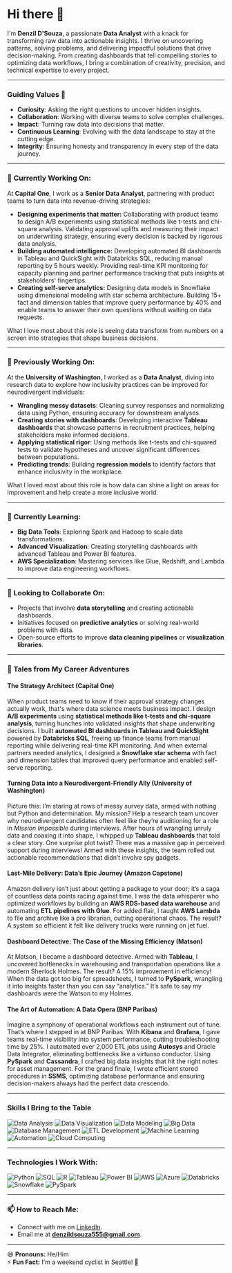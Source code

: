 # Hi there 👋  

I'm **Denzil D'Souza**, a passionate **Data Analyst** with a knack for transforming raw data into actionable insights. I thrive on uncovering patterns, solving problems, and delivering impactful solutions that drive decision-making. From creating dashboards that tell compelling stories to optimizing data workflows, I bring a combination of creativity, precision, and technical expertise to every project.  

---

### **Guiding Values 🌟**  
- **Curiosity**: Asking the right questions to uncover hidden insights.  
- **Collaboration**: Working with diverse teams to solve complex challenges.  
- **Impact**: Turning raw data into decisions that matter.  
- **Continuous Learning**: Evolving with the data landscape to stay at the cutting edge.  
- **Integrity**: Ensuring honesty and transparency in every step of the data journey.  

---

### 🔭 **Currently Working On:**  

At **Capital One**, I work as a **Senior Data Analyst**, partnering with product teams to turn data into revenue-driving strategies:

- **Designing experiments that matter:** Collaborating with product teams to design A/B experiments using statistical methods like t-tests and chi-square analysis. Validating approval uplifts and measuring their impact on underwriting strategy, ensuring every decision is backed by rigorous data analysis.
- **Building automated intelligence:** Developing automated BI dashboards in Tableau and QuickSight with Databricks SQL, reducing manual reporting by 5 hours weekly. Providing real-time KPI monitoring for capacity planning and partner performance tracking that puts insights at stakeholders' fingertips.
- **Creating self-serve analytics:** Designing data models in Snowflake using dimensional modeling with star schema architecture. Building 15+ fact and dimension tables that improve query performance by 40% and enable teams to answer their own questions without waiting on data requests.

What I love most about this role is seeing data transform from numbers on a screen into strategies that shape business decisions.

---

### 🔭 **Previously Working On:**  

At the **University of Washington**, I worked as a **Data Analyst**, diving into research data to explore how inclusivity practices can be improved for neurodivergent individuals:  

- **Wrangling messy datasets**: Cleaning survey responses and normalizing data using Python, ensuring accuracy for downstream analyses.  
- **Creating stories with dashboards**: Developing interactive **Tableau dashboards** that showcase patterns in recruitment practices, helping stakeholders make informed decisions.  
- **Applying statistical rigor**: Using methods like t-tests and chi-squared tests to validate hypotheses and uncover significant differences between populations.  
- **Predicting trends**: Building **regression models** to identify factors that enhance inclusivity in the workplace.  

What I loved most about this role is how data can shine a light on areas for improvement and help create a more inclusive world.  

---

### 🌱 **Currently Learning:**  
- **Big Data Tools**: Exploring Spark and Hadoop to scale data transformations.  
- **Advanced Visualization**: Creating storytelling dashboards with advanced Tableau and Power BI features.  
- **AWS Specialization**: Mastering services like Glue, Redshift, and Lambda to improve data engineering workflows.  

---

### 👯 **Looking to Collaborate On:**  
- Projects that involve **data storytelling** and creating actionable dashboards.  
- Initiatives focused on **predictive analytics** or solving real-world problems with data.  
- Open-source efforts to improve **data cleaning pipelines** or **visualization libraries**.  

---

### 🚀 Tales from My Career Adventures

#### The Strategy Architect (Capital One)
When product teams need to know if their approval strategy changes actually work, that's where data science meets business impact. I design **A/B experiments** using **statistical methods like t-tests and chi-square analysis**, turning hunches into validated insights that shape underwriting decisions. I built **automated BI dashboards in Tableau and QuickSight** powered by **Databricks SQL**, freeing up finance teams from manual reporting while delivering real-time KPI monitoring. And when external partners needed analytics, I designed a **Snowflake star schema** with fact and dimension tables that improved query performance and enabled self-serve reporting.

#### Turning Data into a Neurodivergent-Friendly Ally (University of Washington)
Picture this: I’m staring at rows of messy survey data, armed with nothing but Python and determination. My mission? Help a research team uncover why neurodivergent candidates often feel like they’re auditioning for a role in *Mission Impossible* during interviews. After hours of wrangling unruly data and coaxing it into shape, I whipped up **Tableau dashboards** that told a clear story. One surprise plot twist? There was a massive gap in perceived support during interviews! Armed with these insights, the team rolled out actionable recommendations that didn’t involve spy gadgets.  

#### Last-Mile Delivery: Data’s Epic Journey (Amazon Capstone) 
Amazon delivery isn’t just about getting a package to your door; it’s a saga of countless data points racing against time. I was the data whisperer who optimized workflows by building an **AWS RDS-based data warehouse** and automating **ETL pipelines with Glue**. For added flair, I taught **AWS Lambda** to file and archive like a pro librarian, cutting operational chaos. The result? A system so efficient it felt like delivery trucks were running on jet fuel.  

#### Dashboard Detective: The Case of the Missing Efficiency (Matson) 
At Matson, I became a dashboard detective. Armed with **Tableau**, I uncovered bottlenecks in warehousing and transportation operations like a modern Sherlock Holmes. The result? A 15% improvement in efficiency! When the data got too big for spreadsheets, I turned to **PySpark**, wrangling it into insights faster than you can say “analytics.” It’s safe to say my dashboards were the Watson to my Holmes.  

#### The Art of Automation: A Data Opera (BNP Paribas) 
Imagine a symphony of operational workflows each instrument out of tune. That’s where I stepped in at BNP Paribas. With **Kibana** and **Grafana**, I gave teams real-time visibility into system performance, cutting troubleshooting time by 25%. I automated over 2,000 ETL jobs using **Autosys** and Oracle Data Integrator, eliminating bottlenecks like a virtuoso conductor. Using **PySpark** and **Cassandra**, I crafted big data insights that hit the right notes for asset management. For the grand finale, I wrote efficient stored procedures in **SSMS**, optimizing database performance and ensuring decision-makers always had the perfect data crescendo.

---

### **Skills I Bring to the Table**  
<div>
    <img alt="Data Analysis" src="https://img.shields.io/badge/-Data%20Analysis-blue?style=flat-square&logo=python&logoColor=white" />
    <img alt="Data Visualization" src="https://img.shields.io/badge/-Data%20Visualization-green?style=flat-square&logo=tableau&logoColor=white" />
    <img alt="Data Modeling" src="https://img.shields.io/badge/-Data%20Modeling-darkblue?style=flat-square&logo=microsoft-access&logoColor=white" />
    <img alt="Big Data" src="https://img.shields.io/badge/-Big%20Data-orange?style=flat-square&logo=apache-spark&logoColor=white" />
    <img alt="Database Management" src="https://img.shields.io/badge/-Database%20Management-red?style=flat-square&logo=postgresql&logoColor=white" />
    <img alt="ETL Development" src="https://img.shields.io/badge/-ETL%20Development-yellow?style=flat-square&logo=amazon-aws&logoColor=white" />
    <img alt="Machine Learning" src="https://img.shields.io/badge/-Machine%20Learning-lightblue?style=flat-square&logo=scikit-learn&logoColor=white" />
    <img alt="Automation" src="https://img.shields.io/badge/-Automation-lightgrey?style=flat-square&logo=python&logoColor=white" />
    <img alt="Cloud Computing" src="https://img.shields.io/badge/-Cloud%20Computing-purple?style=flat-square&logo=amazon-aws&logoColor=white" />
</div>

---
### **Technologies I Work With:**
<div>
    <img alt="Python" src="https://img.shields.io/badge/-Python-green?style=flat-square&logo=python&logoColor=white" />
    <img alt="SQL" src="https://img.shields.io/badge/-SQL-blue?style=flat-square&logo=postgresql&logoColor=white" />
    <img alt="R" src="https://img.shields.io/badge/-R-orange?style=flat-square&logo=r&logoColor=white" />
    <img alt="Tableau" src="https://img.shields.io/badge/-Tableau-blue?style=flat-square&logo=tableau&logoColor=white" />
    <img alt="Power BI" src="https://img.shields.io/badge/-Power%20BI-yellow?style=flat-square&logo=powerbi&logoColor=white" />
    <img alt="AWS" src="https://img.shields.io/badge/-AWS-green?style=flat-square&logo=amazon-aws&logoColor=white" />
    <img alt="Azure" src="https://img.shields.io/badge/-Azure-orange?style=flat-square&logo=microsoft-azure&logoColor=white" />
    <img alt="Databricks" src="https://img.shields.io/badge/-Databricks-red?style=flat-square&logo=databricks&logoColor=white" />
    <img alt="Snowflake" src="https://img.shields.io/badge/-Snowflake-lightblue?style=flat-square&logo=snowflake&logoColor=white" />
    <img alt="PySpark" src="https://img.shields.io/badge/-PySpark-black?style=flat-square&logo=apache-spark&logoColor=white" />
</div>


---

### 📫 **How to Reach Me:**  
- Connect with me on [LinkedIn](https://www.linkedin.com/in/denzil-m-dsouza/).  
- Email me at **denzildsouza555@gmail.com**.  

---

😄 **Pronouns:** He/Him  
⚡ **Fun Fact:** I'm a weekend cyclist in Seattle! 🚴  
